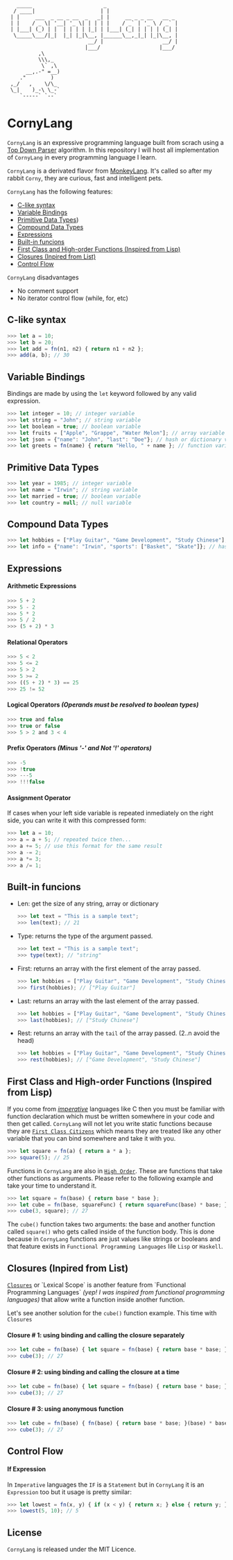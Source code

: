 ```

   _____                       _                       
  / ____|                     | |                      
 | |     ___  _ __ _ __  _   _| |     __ _ _ __   __ _ 
 | |    / _ \| '__| '_ \| | | | |    / _` | '_ \ / _` |
 | |___| (_) | |  | | | | |_| | |___| (_| | | | | (_| |
  \_____\___/|_|  |_| |_|\__, |______\__,_|_| |_|\__, |
                          __/ |                   __/ |
                         |___/                   |___/ 
          ,\
          \\\,_
           \` ,\
      __,.-" =__)
    ."        )
 ,_/   ,    \/\_
 \_|    )_-\ \_-`
    `-----` `--`
```
# CornyLang
`CornyLang` is an expressive programming language built from scrach using a [Top Down Parser](https://en.wikipedia.org/wiki/Top-down_parsing) algorithm. In this repository I will host all implementation of `CornyLang` in every programming language I learn.

`CornyLang` is a derivated flavor from [MonkeyLang](https://interpreterbook.com/). It's called so after my rabbit `Corny`, they are curious, fast and intelligent pets.

`CornyLang` has the following features:

- [C-like syntax](#syntax)
- [Variable Bindings](#variable-bindings)
- [Primitive Data Types](#primitive-data-types))
- [Compound Data Types](#compound-data-types)
- [Expressions](#expressions)
- [Built-in funcions](#built-in-funcions)
- [First Class and High-order Functions (Inspired from Lisp)](#first-class-high-order-functions)
- [Closures (Inpired from List)](#closures)
- [Control Flow](#control-flow)

`CornyLang` disadvantages

- No comment support
- No iterator control flow (while, for, etc)

## C-like syntax

```Javascript
>>> let a = 10;
>>> let b = 20;
>>> let add = fn(n1, n2) { return n1 + n2 };
>>> add(a, b); // 30
```

## Variable Bindings

Bindings are made by using the `let` keyword followed by any valid expression.

```Javascript
>>> let integer = 10; // integer variable
>>> let string = "John"; // string variable
>>> let boolean = true; // boolean variable
>>> let fruits = ["Apple", "Grappe", "Water Melon"]; // array variable
>>> let json = {"name": "John", "last": "Doe"}; // hash or dictionary variable
>>> let greets = fn(name) { return "Hello, " + name }; // function variable
```

## Primitive Data Types

```Javascript
>>> let year = 1985; // integer variable
>>> let name = "Irwin"; // string variable
>>> let married = true; // boolean variable
>>> let country = null; // null variable
```

## Compound Data Types

```Javascript
>>> let hobbies = ["Play Guitar", "Game Development", "Study Chinese"]; // array variable
>>> let info = {"name": "Irwin", "sports": ["Basket", "Skate"]}; // hash or dictionary variable
```

## Expressions

#### Arithmetic Expressions
```Javascript
>>> 5 + 2
>>> 5 - 2
>>> 5 * 2
>>> 5 / 2
>>> (5 + 2) * 3
```

#### Relational Operators
```Javascript
>>> 5 < 2
>>> 5 <= 2
>>> 5 > 2
>>> 5 >= 2
>>> ((5 + 2) * 3) == 25
>>> 25 != 52
```

#### Logical Operators *(Operands must be resolved to boolean types)*
```Javascript
>>> true and false
>>> true or false
>>> 5 > 2 and 3 < 4
```

#### Prefix Operators *(Minus '-' and Not '!' operators)*
```Javascript
>>> -5
>>> !true
>>> ---5
>>> !!!false
```

#### Assignment Operator

If cases when your left side variable is repeated inmediately on the right side, you can write it with this compressed form:

```Javascript
>>> let a = 10;
>>> a = a + 5; // repeated twice then...
>>> a += 5; // use this format for the same result
>>> a -= 2;
>>> a *= 3;
>>> a /= 1;
```

## Built-in funcions
- Len: get the size of any string, array or dictionary
    ```Javascript
    >>> let text = "This is a sample text";
    >>> len(text); // 21
    ```
- Type: returns the type of the argument passed.
    ```Javascript
    >>> let text = "This is a sample text";
    >>> type(text); // "string"
    ```
- First: returns an array with the first element of the array passed.
    ```Javascript
    >>> let hobbies = ["Play Guitar", "Game Development", "Study Chinese"];
    >>> first(hobbies); // ["Play Guitar"]
    ```
- Last: returns an array with the last element of the array passed.
    ```Javascript
    >>> let hobbies = ["Play Guitar", "Game Development", "Study Chinese"];
    >>> last(hobbies); // ["Study Chinese"]
    ```
- Rest: returns an array with the `tail` of the array passed. (2..n avoid the head)
    ```Javascript
    >>> let hobbies = ["Play Guitar", "Game Development", "Study Chinese"];
    >>> rest(hobbies); // ["Game Development", "Study Chinese"]
    ```

## First Class and High-order Functions (Inspired from Lisp)
If you come from [*imperative*](https://en.wikipedia.org/wiki/Imperative_programming) languages like C then you must be familiar with function declaration which must be written somewhere in your code and then get called. `CornyLang` will not let you write static functions because they are [`First Class Citizens`](https://en.wikipedia.org/wiki/First-class_citizen) which means they are treated like any other variable that you can bind somewhere and take it with you.

```Javascript
>>> let square = fn(a) { return a * a };
>>> square(5); // 25
```

Functions in `CornyLang` are also in [`High Order`](https://en.wikipedia.org/wiki/Higher-order_function). These are functions that take other functions as arguments. Please refer to the following example and take your time to understand it.

```Javascript
>>> let square = fn(base) { return base * base };
>>> let cube = fn(base, squareFunc) { return squareFunc(base) * base; };
>>> cube(3, square); // 27
```

The `cube()` function takes two arguments: the base and another function called `square()` who gets called inside of the function body. This is done because in `CornyLang` functions are just values like strings or booleans and that feature exists in `Functional Programming Languages` lile `Lisp` or `Haskell`.

## Closures (Inpired from List)
[`Closures`](https://en.wikipedia.org/wiki/Closure_(computer_programming)) or `Lexical Scope` is another feature from `Functional Programming Languages` *(yep! I was inspired from functional programming languages)* that allow write a function inside another function.

Let's see another solution for the `cube()` function example. This time with `Closures`

#### Closure # 1: using binding and calling the closure separately
```Javascript
>>> let cube = fn(base) { let square = fn(base) { return base * base; }; return square(base) * base; };
>>> cube(3); // 27
```

#### Closure # 2: using binding and calling the closure at a time
```Javascript
>>> let cube = fn(base) { let square = fn(base) { return base * base; }(base) * base; };
>>> cube(3); // 27
```

#### Closure # 3: using anonymous function
```Javascript
>>> let cube = fn(base) { fn(base) { return base * base; }(base) * base; };
>>> cube(3); // 27
```

## Control Flow
#### If Expression
In `Imperative` languages the `IF` is a `Statement` but in `CornyLang` it is an `Expression` too but it usage is pretty similar:

```Javascript
>>> let lowest = fn(x, y) { if (x < y) { return x; } else { return y; }; };
>>> lowest(5, 10); // 5
```

## License

`CornyLang` is released under the MIT Licence.
